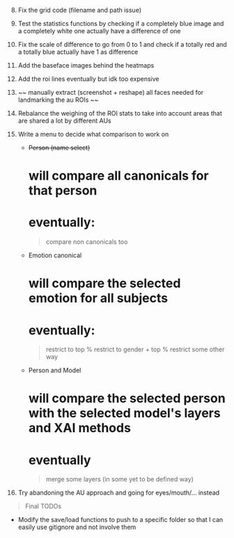 8) Fix the grid code (filename and path issue)

9) Test the statistics functions by checking if a completely blue image and a completely white one actually have a difference of one

5) Fix the scale of difference to go from 0 to 1 and check if a totally red and a totally blue actually have 1 as difference

6) Add the baseface images behind the heatmaps
 
7) Add the roi lines eventually but idk too expensive

1) ~~ manually extract (screenshot + reshape) all faces needed for landmarking the au ROIs ~~

2) Rebalance the weighing of the ROI stats to take into account areas that are shared a lot by different AUs

3) Write a menu to decide what comparison to work on
    - ~~Person (name select)~~
        # will compare all canonicals for that person
        # eventually:
        > compare non canonicals too
    - Emotion canonical
        # will compare the selected emotion for all subjects
        # eventually:
        > restrict to top %
        > restrict to gender + top %
        > restrict some other way
    - Person and Model
        # will compare the selected person with the selected model's layers and XAI methods
        # eventually
        > merge some layers (in some yet to be defined way)

4) Try abandoning the AU approach and going for eyes/mouth/... instead




> Final TODOs
- Modify the save/load functions to push to a specific folder so that I can easily use gitignore and not involve them